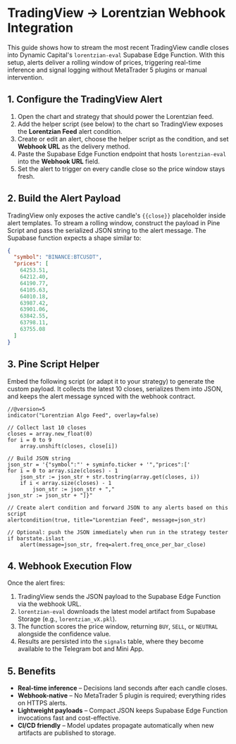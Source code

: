 # TradingView → Lorentzian Webhook Integration

This guide shows how to stream the most recent TradingView candle closes into
Dynamic Capital's `lorentzian-eval` Supabase Edge Function. With this setup,
alerts deliver a rolling window of prices, triggering real-time inference and
signal logging without MetaTrader 5 plugins or manual intervention.

## 1. Configure the TradingView Alert

1. Open the chart and strategy that should power the Lorentzian feed.
2. Add the helper script (see below) to the chart so TradingView exposes the
   **Lorentzian Feed** alert condition.
3. Create or edit an alert, choose the helper script as the condition, and set
   **Webhook URL** as the delivery method.
4. Paste the Supabase Edge Function endpoint that hosts `lorentzian-eval` into
   the **Webhook URL** field.
5. Set the alert to trigger on every candle close so the price window stays
   fresh.

## 2. Build the Alert Payload

TradingView only exposes the active candle's `{{close}}` placeholder inside
alert templates. To stream a rolling window, construct the payload in
Pine Script and pass the serialized JSON string to the alert message. The
Supabase function expects a shape similar to:

```json
{
  "symbol": "BINANCE:BTCUSDT",
  "prices": [
    64253.51,
    64212.40,
    64190.77,
    64105.63,
    64010.18,
    63987.42,
    63901.06,
    63842.55,
    63798.11,
    63755.08
  ]
}
```

## 3. Pine Script Helper

Embed the following script (or adapt it to your strategy) to generate the custom
payload. It collects the latest 10 closes, serializes them into JSON, and keeps
the alert message synced with the webhook contract.

```pinescript
//@version=5
indicator("Lorentzian Algo Feed", overlay=false)

// Collect last 10 closes
closes = array.new_float(0)
for i = 0 to 9
    array.unshift(closes, close[i])

// Build JSON string
json_str = '{"symbol":"' + syminfo.ticker + '","prices":['
for i = 0 to array.size(closes) - 1
    json_str := json_str + str.tostring(array.get(closes, i))
    if i < array.size(closes) - 1
        json_str := json_str + ","
json_str := json_str + "]}"

// Create alert condition and forward JSON to any alerts based on this script
alertcondition(true, title="Lorentzian Feed", message=json_str)

// Optional: push the JSON immediately when run in the strategy tester
if barstate.islast
    alert(message=json_str, freq=alert.freq_once_per_bar_close)
```

## 4. Webhook Execution Flow

Once the alert fires:

1. TradingView sends the JSON payload to the Supabase Edge Function via the
   webhook URL.
2. `lorentzian-eval` downloads the latest model artifact from Supabase Storage
   (e.g., `lorentzian_vX.pkl`).
3. The function scores the price window, returning `BUY`, `SELL`, or `NEUTRAL`
   alongside the confidence value.
4. Results are persisted into the `signals` table, where they become available
   to the Telegram bot and Mini App.

## 5. Benefits

- **Real-time inference** – Decisions land seconds after each candle closes.
- **Webhook-native** – No MetaTrader 5 plugin is required; everything rides on
  HTTPS alerts.
- **Lightweight payloads** – Compact JSON keeps Supabase Edge Function invocations
  fast and cost-effective.
- **CI/CD friendly** – Model updates propagate automatically when new artifacts
  are published to storage.

